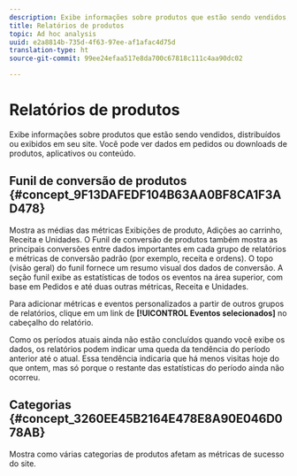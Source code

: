 ```yaml
---
description: Exibe informações sobre produtos que estão sendo vendidos, distribuídos ou exibidos em seu site. Você pode ver dados em pedidos ou downloads de produtos, aplicativos ou conteúdo.
title: Relatórios de produtos
topic: Ad hoc analysis
uuid: e2a8814b-735d-4f63-97ee-af1afac4d75d
translation-type: ht
source-git-commit: 99ee24efaa517e8da700c67818c111c4aa90dc02

---
```



# Relatórios de produtos

Exibe informações sobre produtos que estão sendo vendidos, distribuídos ou exibidos em seu site. Você pode ver dados em pedidos ou downloads de produtos, aplicativos ou conteúdo.

## Funil de conversão de produtos {#concept_9F13DAFEDF104B63AA0BF8CA1F3AD478}

Mostra as médias das métricas Exibições de produto, Adições ao carrinho, Receita e Unidades. O Funil de conversão de produtos também mostra as principais conversões entre dados importantes em cada grupo de relatórios e métricas de conversão padrão (por exemplo, receita e ordens). O topo (visão geral) do funil fornece um resumo visual dos dados de conversão. A seção funil exibe as estatísticas de todos os eventos na área superior, com base em Pedidos e até duas outras métricas, Receita e Unidades.

<!-- 

c_reports_products_conv_funnel.xml

 -->

Para adicionar métricas e eventos personalizados a partir de outros grupos de relatórios, clique em um link de **[!UICONTROL Eventos selecionados]** no cabeçalho do relatório.

Como os períodos atuais ainda não estão concluídos quando você exibe os dados, os relatórios podem indicar uma queda da tendência do período anterior até o atual. Essa tendência indicaria que há menos visitas hoje do que ontem, mas só porque o restante das estatísticas do período ainda não ocorreu.

## Categorias {#concept_3260EE45B2164E478E8A90E046D078AB}

<!-- 

c_reports_categories.xml

 -->

Mostra como várias categorias de produtos afetam as métricas de sucesso do site.

